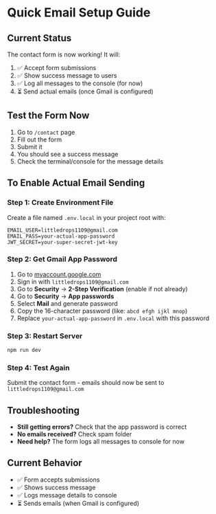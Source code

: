 # Quick Email Setup Guide

## Current Status
The contact form is now working! It will:
1. ✅ Accept form submissions
2. ✅ Show success message to users
3. ✅ Log all messages to the console (for now)
4. ⏳ Send actual emails (once Gmail is configured)

## Test the Form Now
1. Go to `/contact` page
2. Fill out the form
3. Submit it
4. You should see a success message
5. Check the terminal/console for the message details

## To Enable Actual Email Sending

### Step 1: Create Environment File
Create a file named `.env.local` in your project root with:

```env
EMAIL_USER=littledrops1109@gmail.com
EMAIL_PASS=your-actual-app-password
JWT_SECRET=your-super-secret-jwt-key
```

### Step 2: Get Gmail App Password
1. Go to [myaccount.google.com](https://myaccount.google.com)
2. Sign in with `littledrops1109@gmail.com`
3. Go to **Security** → **2-Step Verification** (enable if not already)
4. Go to **Security** → **App passwords**
5. Select **Mail** and generate password
6. Copy the 16-character password (like: `abcd efgh ijkl mnop`)
7. Replace `your-actual-app-password` in `.env.local` with this password

### Step 3: Restart Server
```bash
npm run dev
```

### Step 4: Test Again
Submit the contact form - emails should now be sent to `littledrops1109@gmail.com`

## Troubleshooting
- **Still getting errors?** Check that the app password is correct
- **No emails received?** Check spam folder
- **Need help?** The form logs all messages to console for now

## Current Behavior
- ✅ Form accepts submissions
- ✅ Shows success message
- ✅ Logs message details to console
- ⏳ Sends emails (when Gmail is configured)
